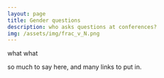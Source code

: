```yaml
---
layout: page
title: Gender questions
description: who asks questions at conferences?
img: /assets/img/frac_v_N.png
---
```


what what

so much to say here, and many links to put in.
